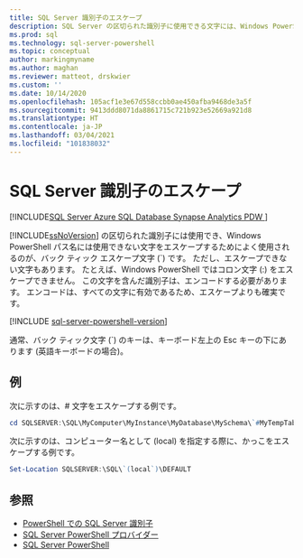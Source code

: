 ```yaml
---
title: SQL Server 識別子のエスケープ
description: SQL Server の区切られた識別子に使用できる文字には、Windows PowerShell パスでサポートされないものがあります。 これらの一部をバック ティック文字でエスケープする方法について学習します。
ms.prod: sql
ms.technology: sql-server-powershell
ms.topic: conceptual
author: markingmyname
ms.author: maghan
ms.reviewer: matteot, drskwier
ms.custom: ''
ms.date: 10/14/2020
ms.openlocfilehash: 105acf1e3e67d558ccbb0ae450afba9468de3a5f
ms.sourcegitcommit: 9413ddd8071da8861715c721b923e52669a921d8
ms.translationtype: HT
ms.contentlocale: ja-JP
ms.lasthandoff: 03/04/2021
ms.locfileid: "101838032"
---
```

# <a name="escape-sql-server-identifiers"></a>SQL Server 識別子のエスケープ

[!INCLUDE[SQL Server Azure SQL Database Synapse Analytics PDW ](../includes/applies-to-version/sql-asdb-asdbmi-asa-pdw.md)]

[!INCLUDE[ssNoVersion](../includes/ssnoversion-md.md)] の区切られた識別子には使用でき、Windows PowerShell パス名には使用できない文字をエスケープするためによく使用されるのが、バック ティック エスケープ文字 (`) です。 ただし、エスケープできない文字もあります。 たとえば、Windows PowerShell ではコロン文字 (:) をエスケープできません。 この文字を含んだ識別子は、エンコードする必要があります。 エンコードは、すべての文字に有効であるため、エスケープよりも確実です。  

[!INCLUDE [sql-server-powershell-version](../includes/sql-server-powershell-version.md)]

通常、バック ティック文字 (`) のキーは、キーボード左上の Esc キーの下にあります (英語キーボードの場合)。  

## <a name="examples"></a>例

次に示すのは、# 文字をエスケープする例です。  

```powershell
cd SQLSERVER:\SQL\MyComputer\MyInstance\MyDatabase\MySchema\`#MyTempTable  
```

次に示すのは、コンピューター名として (local) を指定する際に、かっこをエスケープする例です。  

```powershell
Set-Location SQLSERVER:\SQL\`(local`)\DEFAULT  
```

## <a name="see-also"></a>参照

- [PowerShell での SQL Server 識別子](sql-server-identifiers-in-powershell.md)
- [SQL Server PowerShell プロバイダー](sql-server-powershell-provider.md)
- [SQL Server PowerShell](sql-server-powershell.md)